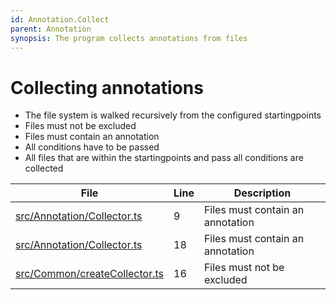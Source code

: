```yaml
---
id: Annotation.Collect
parent: Annotation
synopsis: The program collects annotations from files
---
```


# Collecting annotations

-   The file system is walked recursively from the configured startingpoints
-   Files must not be excluded
-   Files must contain an annotation
-   All conditions have to be passed
-   All files that are within the startingpoints and pass all conditions are collected

<div class="tracey tracey-plugin-tracelinktable">

| File                                                                        | Line | Description                      |
| --------------------------------------------------------------------------- | ---- | -------------------------------- |
| [src/Annotation/Collector.ts](../../../src/Annotation/Collector.ts#L9)      | 9    | Files must contain an annotation |
| [src/Annotation/Collector.ts](../../../src/Annotation/Collector.ts#L18)     | 18   | Files must contain an annotation |
| [src/Common/createCollector.ts](../../../src/Common/createCollector.ts#L16) | 16   | Files must not be excluded       |

</div>
